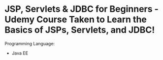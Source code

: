 # JSP, Servlets & JDBC for Beginners - Udemy Course Taken to Learn the Basics of JSPs, Servlets, and JDBC!

Programming Language:
- Java EE
